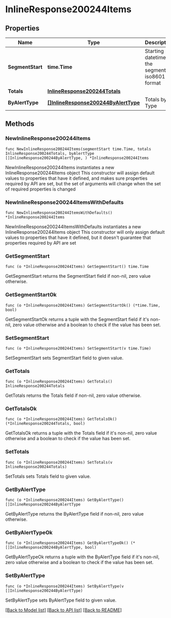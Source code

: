 # InlineResponse200244Items

## Properties

Name | Type | Description | Notes
------------ | ------------- | ------------- | -------------
**SegmentStart** | **time.Time** | Starting datetime of the segment in iso8601 format | 
**Totals** | [**InlineResponse200244Totals**](InlineResponse200244Totals.md) |  | 
**ByAlertType** | [**[]InlineResponse200244ByAlertType**](InlineResponse200244ByAlertType.md) | Totals by Type | 

## Methods

### NewInlineResponse200244Items

`func NewInlineResponse200244Items(segmentStart time.Time, totals InlineResponse200244Totals, byAlertType []InlineResponse200244ByAlertType, ) *InlineResponse200244Items`

NewInlineResponse200244Items instantiates a new InlineResponse200244Items object
This constructor will assign default values to properties that have it defined,
and makes sure properties required by API are set, but the set of arguments
will change when the set of required properties is changed

### NewInlineResponse200244ItemsWithDefaults

`func NewInlineResponse200244ItemsWithDefaults() *InlineResponse200244Items`

NewInlineResponse200244ItemsWithDefaults instantiates a new InlineResponse200244Items object
This constructor will only assign default values to properties that have it defined,
but it doesn't guarantee that properties required by API are set

### GetSegmentStart

`func (o *InlineResponse200244Items) GetSegmentStart() time.Time`

GetSegmentStart returns the SegmentStart field if non-nil, zero value otherwise.

### GetSegmentStartOk

`func (o *InlineResponse200244Items) GetSegmentStartOk() (*time.Time, bool)`

GetSegmentStartOk returns a tuple with the SegmentStart field if it's non-nil, zero value otherwise
and a boolean to check if the value has been set.

### SetSegmentStart

`func (o *InlineResponse200244Items) SetSegmentStart(v time.Time)`

SetSegmentStart sets SegmentStart field to given value.


### GetTotals

`func (o *InlineResponse200244Items) GetTotals() InlineResponse200244Totals`

GetTotals returns the Totals field if non-nil, zero value otherwise.

### GetTotalsOk

`func (o *InlineResponse200244Items) GetTotalsOk() (*InlineResponse200244Totals, bool)`

GetTotalsOk returns a tuple with the Totals field if it's non-nil, zero value otherwise
and a boolean to check if the value has been set.

### SetTotals

`func (o *InlineResponse200244Items) SetTotals(v InlineResponse200244Totals)`

SetTotals sets Totals field to given value.


### GetByAlertType

`func (o *InlineResponse200244Items) GetByAlertType() []InlineResponse200244ByAlertType`

GetByAlertType returns the ByAlertType field if non-nil, zero value otherwise.

### GetByAlertTypeOk

`func (o *InlineResponse200244Items) GetByAlertTypeOk() (*[]InlineResponse200244ByAlertType, bool)`

GetByAlertTypeOk returns a tuple with the ByAlertType field if it's non-nil, zero value otherwise
and a boolean to check if the value has been set.

### SetByAlertType

`func (o *InlineResponse200244Items) SetByAlertType(v []InlineResponse200244ByAlertType)`

SetByAlertType sets ByAlertType field to given value.



[[Back to Model list]](../README.md#documentation-for-models) [[Back to API list]](../README.md#documentation-for-api-endpoints) [[Back to README]](../README.md)


